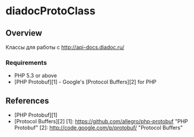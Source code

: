 # diadocProtoClass
Overview
--------
Классы для работы с http://api-docs.diadoc.ru/

### Requirements
* PHP 5.3 or above
* [PHP Protobuf][1] - Google's [Protocol Buffers][2] for PHP 

References
----------

* [PHP Protobuf][1]
* [Protocol Buffers][2]
[1]: https://github.com/allegro/php-protobuf "PHP Protobuf"
[2]: http://code.google.com/p/protobuf/ "Protocol Buffers"
